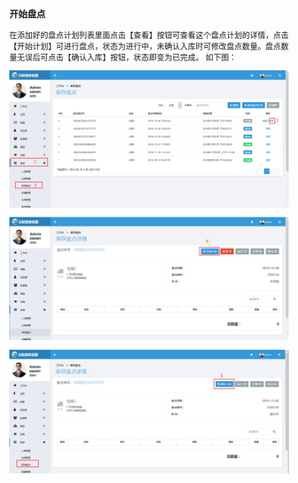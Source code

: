### 开始盘点

在添加好的盘点计划列表里面点击【查看】按钮可查看这个盘点计划的详情，点击【开始计划】可进行盘点，状态为进行中，未确认入库时可修改盘点数量。盘点数量无误后可点击【确认入库】按钮，状态即变为已完成。 如下图：

![](/assets/开始盘点1.png)

![](/assets/开始盘点2.png)

![](/assets/开始盘点3.png)

